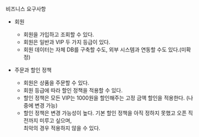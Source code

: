 비즈니스 요구사항  
- 회원
  - 회원을 가입하고 조회할 수 있다.
  - 회원은 일반과 VIP 두 가지 등급이 있다.
  - 회원 데이터는 자체 DB를 구축할 수도, 외부 시스템과 연동할 수도 있다.(미확정)
  
- 주문과 할인 정책
    - 회원은 상품을 주문할 수 있다.
    - 회원 등급에 따라 할인 정책을 적용할 수 있다.
    - 할인 정책은 모든 VIP는 1000원을 할인해주는 고정 금액 할인을 적용한다. (나중에 변경 가능)
    - 할인 정책은 변경 가능성이 높다. 기본 할인 정책을 아직 정하지 못했고 오픈 직전까지 미루고 싶으며,  
  최악의 경우 적용하지 않을 수 있다.